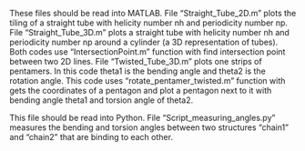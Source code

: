 These files should be read into MATLAB.
File “Straight_Tube_2D.m” plots the tiling of a straight tube with helicity number nh and periodicity number np.
File “Straight_Tube_3D.m” plots a straight tube with helicity number nh and periodicity number np around a cylinder (a 3D representation of tubes).
Both codes use “IntersectionPoint.m” function with find intersection point between two 2D lines.
File “Twisted_Tube_3D.m” plots one strips of pentamers. In this code theta1 is the bending angle and theta2 is the rotation angle.
This code uses “rotate_pentamer_twisted.m” function with gets the coordinates of a pentagon and plot a pentagon next to it with bending angle theta1 and torsion angle of theta2.

This file should be read into Python.
File “Script_measuring_angles.py” measures the bending and torsion angles between two structures “chain1” and “chain2” that are binding to each other.
